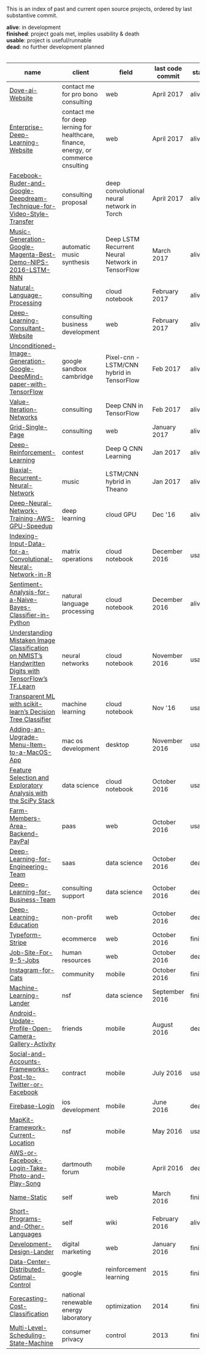 This is an index of past and current open source projects, ordered by last substantive commit.

**alive**: in development  
**finished**: project goals met, implies usability & death  
**usable**: project is useful/runnable <br>
**dead**: no further development planned
<br>
<br>

| name | client | field | last code commit | status | time in development | 
| ---- | --------- | ---- | -------------- | ---- |---- |
| [Dove-ai-Website](http://github.com/dove-ai) | contact me for pro bono consulting | web | April 2017 | alive | days |
| [Enterprise-Deep-Learning-Website](http://github.com/EnterpriseDeepLearning) | contact me for deep lerning for healthcare, finance, energy, or commerce cnsulting | web | April 2017 | alive | days |
| [Facebook-Ruder-and-Google-Deepdream-Technique-for-Video-Style-Transfer](https://medium.com/@SamPutnam/deep-learning-zero-to-one-art-generation-b532dd0aa390) | consulting proposal | deep convolutional neural network in Torch | April 2017 | alive | days |
| [Music-Generation-Google-Magenta-Best-Demo-NIPS-2016-LSTM-RNN](https://medium.com/@SamPutnam/deep-learning-zero-to-one-music-generation-46c9a7d82c02) | automatic music synthesis | Deep LSTM Recurrent Neural Network in TensorFlow | March 2017 | alive | days || [VUC-Company-Website](http://github.c) | core business development | web | March 2017 | alive | days |
| [Natural-Language-Processing](https://www.kaggle.com/samdeeplearning/d/samdeeplearning/deepnlp/deep-natural-language-processing) | consulting | cloud notebook | February 2017 | alive | days |
| [Deep-Learning-Consultant-Website](http://deeplearningconsultant.com) | consulting business development | web | February 2017 | alive | days |
| [Unconditioned-Image-Generation-Google-DeepMind-paper-with-TensorFlow](https://medium.com/@SamPutnam/this-is-the-1st-deep-learning-zero-to-one-newsletter-this-one-is-called-image-generation-935bcaf0f37c) | google sandbox cambridge | Pixel-cnn - LSTM/CNN hybrid in TensorFlow | Feb 2017 | alive | days |
| [Value-Iteration-Networks](https://twitter.com/samdeeplearning/status/831943425331232774) | consulting | Deep CNN in TensorFlow | Feb 2017 | alive | days |
| [Grid-Single-Page](https://github.com/SamPutnam/Grid-Single-Page) | consulting | web | January 2017 | alive | months |
| [Deep-Reinforcement-Learning](https://twitter.com/samdeeplearning/status/831951216238276611) | contest | Deep Q CNN Learning | Jan 2017 | alive | days |
| [Biaxial-Recurrent-Neural-Network](https://twitter.com/samdeeplearning/status/826895187867795456) | music | LSTM/CNN hybrid in Theano | Jan 2017 | alive | days |
| [Deep-Neural-Network-Training-AWS-GPU-Speedup ](https://research.vahula.com/dl-on-an-aws-gpu-d136342ea9d2#.11zac6xyh) | deep learning | cloud GPU | Dec '16 | alive | weeks |
| [Indexing-Input-Data-for-a-Convolutional-Neural-Network-in-R](https://samputnam.quora.com/Indexing-Input-Data-for-a-Convolutional-Neural-Network-in-R) | matrix operations | cloud notebook | December 2016 | usable | a week |
| [Sentiment-Analysis-for-a-Naive-Bayes-Classifier-in-Python](https://samputnam.quora.com/Sentiment-Analysis-of-WSJ-and-NYT-Front-Page-Presidential-Headlines-for-a-Naive-Bayes-Classifier-in-Python) | natural language processing | cloud notebook | December 2016 | alive | weeks |
| [Understanding Mistaken Image Classification on NMIST’s Handwritten Digits with TensorFlow’s TF.Learn](https://research.vahula.com/classifying-images-of-nmist-handwritten-digits-with-tensorflows-tf-learn-9309e3841d85#.j8o0mqx5z) | neural networks | cloud notebook | November 2016 | usable | days |
| [Transparent ML with scikit-learn’s Decision Tree Classifier](https://research.vahula.com/scikit-learns-decision-tree-classifier-698ddbb05b#.qtn5hbv91) | machine learning | cloud notebook | Nov '16 | usable | hours |
| [Adding-an-Upgrade-Menu-Item-to-a-MacOS-App](https://samputnam.quora.com/Adding-an-%E2%80%9CUpgrade%E2%80%9D-Menu-Item-to-a-MacOS-App) | mac os development | desktop | November 2016 | usable | hours |
| [Feature Selection and Exploratory Analysis with the SciPy Stack](https://research.vahula.com/using-the-scipy-stack-for-exploratory-analysis-1327717d9656#.5yi0omnmi) | data science | cloud notebook | October 2016 | usable | hours |
| [Farm-Members-Area-Backend-PayPal](https://github.com/samputnam/Farm-Members-Area-Backend-PayPal) | paas | web | October 2016 | usable | weeks |
|[Deep-Learning-for-Engineering-Team](https://github.com/samputnam/Deep-Learning-for-Engineering-Team) | saas | data science | October 2016 | dead | weeks |
|[Deep-Learning-for-Business-Team](https://github.com/samputnam/Deep-Learning-for-Business-Team) | consulting support | data science | October 2016 | dead | days |
| [Deep-Learning-Education](https://github.com/samputnam/Deep-Learning-Education) | non-profit  | web | October 2016 | dead | days |
| [Typeform-Stripe](https://github.com/samputnam/Typeform-Stripe) | ecommerce | web | October 2016 | finished | days |
| [Job-Site-For-9-5-Jobs](https://github.com/samputnam/Job-Site-For-9-5-Jobs) | human resources | web | October 2016 | dead | weeks |
| [Instagram-for-Cats](https://github.com/samputnam/Instagram-for-Cats) | community | mobile | October 2016 | finished | months |
| [Machine-Learning-Lander](https://github.com/SamPutnam/Machine-Learning-Lander) | nsf | data science | September 2016 | finished | months |
| [Android-Update-Profile-Open-Camera-Gallery-Activity](https://github.com/samputnam/Android-Update-Profile-Open-Camera-Gallery-Activity) | friends | mobile | August 2016 | dead | weeks |
| [Social-and-Accounts-Frameworks-Post-to-Twitter-or-Facebook](https://github.com/samputnam/Social-and-Accounts-Frameworks-Post-to-Twitter-or-Facebook) | contract | mobile | July 2016 | usable | weeks |
| [Firebase-Login](https://github.com/samputnam/Firebase-Login) | ios development | mobile | June 2016 | dead | days |
| [MapKit-Framework-Current-Location](https://github.com/Dartmouth-entrepreneurial-network/MapKit-Current-Location) | nsf | mobile | May 2016 | usable | days |
| [AWS-or-Facebook-Login-Take-Photo-and-Play-Song](https://github.com/Dartmouth-entrepreneurial-network/AWS-or-Facebook-Login-Take-Photo-and-Play-Song) | dartmouth forum | mobile | April 2016 | dead | weeks |
| [Name-Static](https://github.com/SamPutnam/Name-Static) | self | web | March 2016 | finished | months |
| [Short-Programs-and-Other-Languages](https://github.com/SamPutnam/Short-Programs-and-Other-Languages) | self | wiki | February 2016 | alive | days |
| [Development-Design-Lander](https://github.com/SamPutnam/Development-Design-Lander) | digital marketing | web | January 2016 | finished | days |
| [Data-Center-Distributed-Optimal-Control](https://github.com/SamPutnam/Data-Center-Distributed-Optimal-Control) | google | reinforcement learning | 2015 | finished | months |
| [Forecasting-Cost-Classification](https://github.com/SamPutnam/Forecasting-Cost-Classification) | national renewable energy laboratory | optimization | 2014 | finished | months |
| [Multi-Level-Scheduling-State-Machine](https://github.com/SamPutnam/Multi-Level-Scheduling-State-Machine) | consumer privacy | control | 2013 | finished | months |




